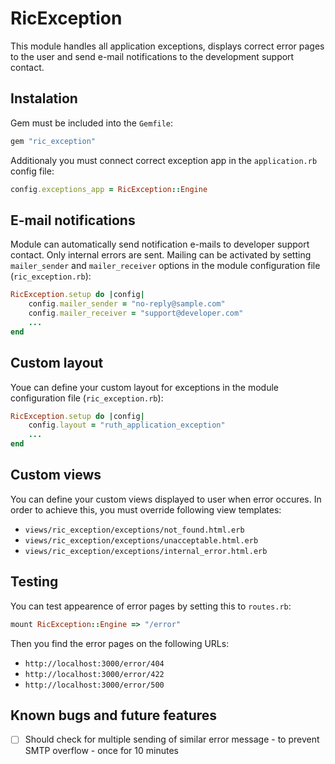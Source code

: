 # RicException

This module handles all application exceptions, displays correct error pages to the user and send e-mail notifications to the development support contact.

## Instalation

Gem must be included into the `Gemfile`:

```ruby
gem "ric_exception"
```

Additionaly you must connect correct exception app in the `application.rb` config file:

```ruby
config.exceptions_app = RicException::Engine
```

## E-mail notifications

Module can automatically send notification e-mails to developer support contact. Only internal errors are sent. Mailing can be activated by setting `mailer_sender` and `mailer_receiver` options in the module configuration file (`ric_exception.rb`):

```ruby
RicException.setup do |config|
    config.mailer_sender = "no-reply@sample.com"
    config.mailer_receiver = "support@developer.com"
    ...
end
```

## Custom layout

Youe can define your custom layout for exceptions in the module configuration file (`ric_exception.rb`):

```ruby
RicException.setup do |config|
    config.layout = "ruth_application_exception"
    ...
end
```

## Custom views

You can define your custom views displayed to user when error occures. In order to achieve this, you must override following view templates:

- `views/ric_exception/exceptions/not_found.html.erb`
- `views/ric_exception/exceptions/unacceptable.html.erb`
- `views/ric_exception/exceptions/internal_error.html.erb`

## Testing

You can test appearence of error pages by setting this to `routes.rb`:

```ruby
mount RicException::Engine => "/error"
```

Then you find the error pages on the following URLs:
- `http://localhost:3000/error/404`
- `http://localhost:3000/error/422`
- `http://localhost:3000/error/500`

## Known bugs and future features

- [ ] Should check for multiple sending of similar error message - to prevent SMTP overflow - once for 10 minutes
